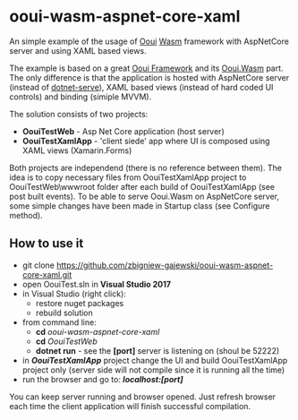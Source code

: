# ooui-wasm-aspnet-core-xaml
An simple example of the usage of [Ooui](https://github.com/praeclarum/Ooui) [Wasm](https://github.com/praeclarum/Ooui/wiki/Xamarin.Forms-with-Web-Assembly) framework with AspNetCore server and using XAML based views.

The example is based on a great [Ooui Framework](https://github.com/praeclarum/Ooui) and its [Ooui.Wasm](https://github.com/praeclarum/Ooui/wiki/Xamarin.Forms-with-Web-Assembly) part. The only difference is that the application is hosted with AspNetCore server (instead of [dotnet-serve](https://github.com/natemcmaster/dotnet-serve)), XAML based views (instead of hard coded UI controls) and binding (simiple MVVM).

The solution consists of two projects:

* **OouiTestWeb** - Asp Net Core application (host server)
* **OouiTestXamlApp** - 'client siede' app where UI is composed using XAML views (Xamarin.Forms)

Both projects are independend (there is no reference between them).
The idea is to copy necessary files from OouiTestXamlApp project to OouiTestWeb\wwwroot folder after each build of OouiTestXamlApp (see post built events). To be able to serve Ooui.Wasm on AspNetCore server, some simple changes have been made in Startup class (see Configure method).

## How to use it

* git clone https://github.com/zbigniew-gajewski/ooui-wasm-aspnet-core-xaml.git
* open OouiTest.sln in **Visual Studio 2017**
* in Visual Studio (right click):
  * restore nuget packages
  * rebuild solution
* from command line:
  * **cd** *ooui-wasm-aspnet-core-xaml*
  * **cd** *OouiTestWeb*
  * **dotnet run** - see the **[port]** server is listening on (shoul be 52222)
* in ***OouiTestXamlApp*** project change the UI and build OouiTestXamlApp project only (server side will not compile since it is running all the time)
* run the browser and go to: ***localhost:[port]***

You can keep server running and browser opened. Just refresh browser each time the client application will finish successful compilation.
